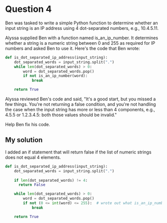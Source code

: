 # Question 4
Ben was tasked to write a simple Python function to determine whether an input string is an IP address using 4 dot-separated numbers, e.g., 10.4.5.11.

Alyssa supplied Ben with a function named is_an_ip_number. It determines whether a string is a numeric string between 0 and 255 as required for IP numbers and asked Ben to use it. Here's the code that Ben wrote:

```python
def is_dot_separated_ip_address(input_string):
    dot_separated_words = input_string.split(".")
    while len(dot_separated_words) > 0:
        word = dot_separated_words.pop()
        if not is_an_ip_number(word):
            break

    return True
```

Alyssa reviewed Ben's code and said, "It's a good start, but you missed a few things. You're not returning a false condition, and you're not handling the case when the input string has more or less than 4 components, e.g., 4.5.5 or 1.2.3.4.5: both those values should be invalid."

Help Ben fix his code.

## My solution
I added an if statement that will return false if the list of numeric strings does not equal 4 elements.

```python
def is_dot_separated_ip_address(input_string):
    dot_separated_words = input_string.split(".")
    
    if len(dot_separated_words) != 4:
      return False

    while len(dot_separated_words) > 0:
        word = dot_separated_words.pop()
        if not (0 <= int(word) <= 255):  # wrote out what is_an_ip_number(word) would do
            break

    return True
```